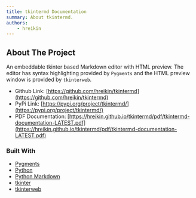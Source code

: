```yaml
---
title: tkintermd Documentation
summary: About tkintermd.
authors:
    - hreikin
---
```

## About The Project

An embeddable tkinter based Markdown editor with HTML preview. The editor has
syntax highlighting provided by `Pygments` and the HTML preview window is
provided by `tkinterweb`.

- Github Link: [https://github.com/hreikin/tkintermd](https://github.com/hreikin/tkintermd)  
- PyPi Link: [https://pypi.org/project/tkintermd/](https://pypi.org/project/tkintermd/)  
- PDF Documentation: [https://hreikin.github.io/tkintermd/pdf/tkintermd-documentation-LATEST.pdf](https://hreikin.github.io/tkintermd/pdf/tkintermd-documentation-LATEST.pdf)

### Built With

- [Pygments](https://github.com/pygments/pygments)
- [Python](https://www.python.org/)
- [Python Markdown](https://github.com/Python-Markdown/markdown)
- [tkinter](https://docs.python.org/3/library/tkinter.html)
- [tkinterweb](https://github.com/Andereoo/TkinterWeb)
